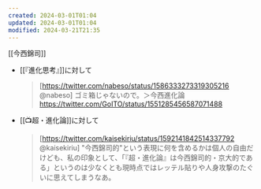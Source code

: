 ```yaml
---
created: 2024-03-01T01:04
updated: 2024-03-01T01:04
modified: 2024-03-21T21:35
---
```

 [[今西錦司]]

-  [[『進化思考』]]に対して
    > [https://twitter.com/nabeso/status/1586333273319305216 @nabeso]
    > ゴミ箱じゃないので。＞今西進化論
    > https://twitter.com/GoITO/status/1551285456587071488
- [[📺超・進化論]]に対して
    > [https://twitter.com/kaisekiriu/status/1592141842514337792 @kaisekiriu]
    > "今西錦司的"という表現に何を含めるかは個人の自由だけども、私の印象として、「『超・進化論』は今西錦司的・京大的である」というのは少なくとも現時点ではレッテル貼りや人身攻撃のたぐいに思えてしまうなあ。
